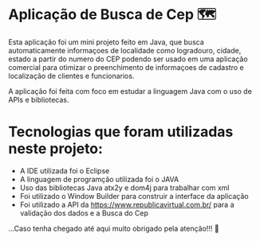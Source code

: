 # Aplicação de Busca de Cep 🗺
Esta aplicação foi um mini projeto feito em Java, que busca automaticamente informaçoes de localidade como logradouro, cidade, estado a partir do numero do CEP podendo ser usado em uma aplicação comercial para otimizar o preenchimento de informaçoes de cadastro e localização de clientes e funcionarios.

A aplicação foi feita com foco em estudar a linguagem Java com o uso de APIs e bibliotecas.

# Tecnologias que foram utilizadas neste projeto:
- A IDE utilizada foi o Eclipse
- A linguagem de programção utilizada foi o JAVA
- Uso das bibliotecas Java atx2y e dom4j para trabalhar com xml
- Foi utilizado o Window Builder para construir a interface da aplicação
- Foi utilizado a API da https://www.republicavirtual.com.br/ para a validação dos dados e a Busca do Cep

...Caso tenha chegado até aqui muito obrigado pela atenção!!! 🙂
